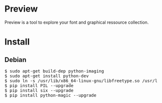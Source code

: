 Preview
=======

Preview is a tool to explore your font and graphical ressource collection.

Install
=======

Debian
------
<pre>
$ sudo apt-get build-dep python-imaging
$ sudo apt-get install python-dev
$ sudo ln -s /usr/lib/x86_64-linux-gnu/libfreetype.so /usr/lib/
$ pip install PIL --upgrade
$ pip install six --upgrade
$ pip install python-magic --upgrade
</pre>